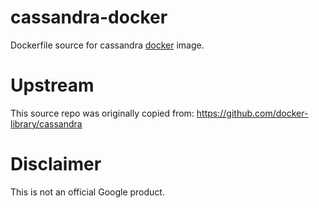 cassandra-docker
============

Dockerfile source for cassandra [docker](https://docker.io) image.

# Upstream
This source repo was originally copied from:
https://github.com/docker-library/cassandra

# Disclaimer
This is not an official Google product.
